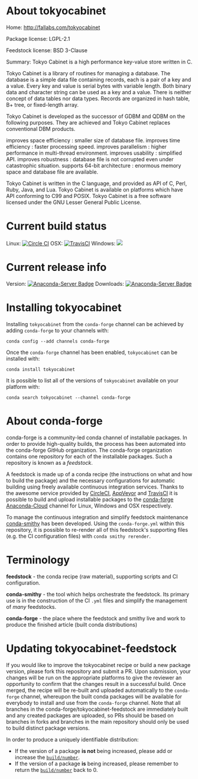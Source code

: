 About tokyocabinet
==================

Home: http://fallabs.com/tokyocabinet

Package license: LGPL-2.1

Feedstock license: BSD 3-Clause

Summary: Tokyo Cabinet is a high performance key-value store written in C.

Tokyo Cabinet is a library of routines for managing a database.
The database is a simple data file containing records, each is a pair
of a key and a value. Every key and value is serial bytes with
variable length. Both binary data and character string can be used as
a key and a value. There is neither concept of data tables nor data
types. Records are organized in hash table, B+ tree, or fixed-length
array.

Tokyo Cabinet is developed as the successor of GDBM and QDBM on the
following purposes. They are achieved and Tokyo Cabinet replaces
conventional DBM products.

  improves space efficiency : smaller size of database file.
  improves time efficiency : faster processing speed.
  improves parallelism : higher performance in multi-thread environment.
  improves usability : simplified API.
  improves robustness : database file is not corrupted even under catastrophic situation.
  supports 64-bit architecture : enormous memory space and database file are available.

Tokyo Cabinet is written in the C language, and provided as API of
C, Perl, Ruby, Java, and Lua. Tokyo Cabinet is available on platforms
which have API conforming to C99 and POSIX. Tokyo Cabinet is a
free software licensed under the GNU Lesser General Public License.


Current build status
====================

Linux: [![Circle CI](https://circleci.com/gh/conda-forge/tokyocabinet-feedstock.svg?style=shield)](https://circleci.com/gh/conda-forge/tokyocabinet-feedstock)
OSX: [![TravisCI](https://travis-ci.org/conda-forge/tokyocabinet-feedstock.svg?branch=master)](https://travis-ci.org/conda-forge/tokyocabinet-feedstock)
Windows: ![](https://cdn.rawgit.com/conda-forge/conda-smithy/90845bba35bec53edac7a16638aa4d77217a3713/conda_smithy/static/disabled.svg)

Current release info
====================
Version: [![Anaconda-Server Badge](https://anaconda.org/conda-forge/tokyocabinet/badges/version.svg)](https://anaconda.org/conda-forge/tokyocabinet)
Downloads: [![Anaconda-Server Badge](https://anaconda.org/conda-forge/tokyocabinet/badges/downloads.svg)](https://anaconda.org/conda-forge/tokyocabinet)

Installing tokyocabinet
=======================

Installing `tokyocabinet` from the `conda-forge` channel can be achieved by adding `conda-forge` to your channels with:

```
conda config --add channels conda-forge
```

Once the `conda-forge` channel has been enabled, `tokyocabinet` can be installed with:

```
conda install tokyocabinet
```

It is possible to list all of the versions of `tokyocabinet` available on your platform with:

```
conda search tokyocabinet --channel conda-forge
```


About conda-forge
=================

conda-forge is a community-led conda channel of installable packages.
In order to provide high-quality builds, the process has been automated into the
conda-forge GitHub organization. The conda-forge organization contains one repository
for each of the installable packages. Such a repository is known as a *feedstock*.

A feedstock is made up of a conda recipe (the instructions on what and how to build
the package) and the necessary configurations for automatic building using freely
available continuous integration services. Thanks to the awesome service provided by
[CircleCI](https://circleci.com/), [AppVeyor](http://www.appveyor.com/)
and [TravisCI](https://travis-ci.org/) it is possible to build and upload installable
packages to the [conda-forge](https://anaconda.org/conda-forge)
[Anaconda-Cloud](http://docs.anaconda.org/) channel for Linux, Windows and OSX respectively.

To manage the continuous integration and simplify feedstock maintenance
[conda-smithy](http://github.com/conda-forge/conda-smithy) has been developed.
Using the ``conda-forge.yml`` within this repository, it is possible to re-render all of
this feedstock's supporting files (e.g. the CI configuration files) with ``conda smithy rerender``.


Terminology
===========

**feedstock** - the conda recipe (raw material), supporting scripts and CI configuration.

**conda-smithy** - the tool which helps orchestrate the feedstock.
                   Its primary use is in the construction of the CI ``.yml`` files
                   and simplify the management of *many* feedstocks.

**conda-forge** - the place where the feedstock and smithy live and work to
                  produce the finished article (built conda distributions)


Updating tokyocabinet-feedstock
===============================

If you would like to improve the tokyocabinet recipe or build a new
package version, please fork this repository and submit a PR. Upon submission,
your changes will be run on the appropriate platforms to give the reviewer an
opportunity to confirm that the changes result in a successful build. Once
merged, the recipe will be re-built and uploaded automatically to the
`conda-forge` channel, whereupon the built conda packages will be available for
everybody to install and use from the `conda-forge` channel.
Note that all branches in the conda-forge/tokyocabinet-feedstock are
immediately built and any created packages are uploaded, so PRs should be based
on branches in forks and branches in the main repository should only be used to
build distinct package versions.

In order to produce a uniquely identifiable distribution:
 * If the version of a package **is not** being increased, please add or increase
   the [``build/number``](http://conda.pydata.org/docs/building/meta-yaml.html#build-number-and-string).
 * If the version of a package **is** being increased, please remember to return
   the [``build/number``](http://conda.pydata.org/docs/building/meta-yaml.html#build-number-and-string)
   back to 0.
